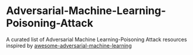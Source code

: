 # Adversarial-Machine-Learning-Poisoning-Attack
A curated list of Adversarial Machine Learning-Poisoning Attack resources inspired by [awesome-adversarial-machine-learning](https://github.com/yenchenlin/awesome-adversarial-machine-learning)


